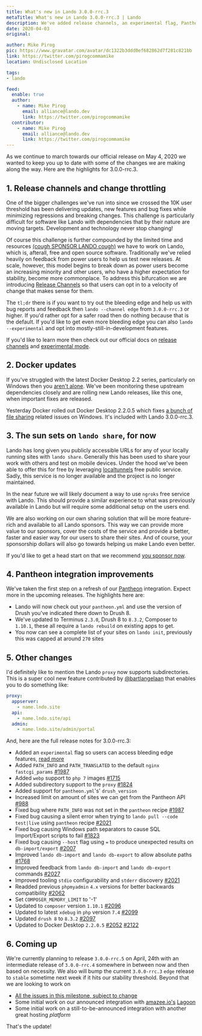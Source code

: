 ```yaml
---
title: What's new in Lando 3.0.0-rrc.3
metaTitle: What's new in Lando 3.0.0-rrc.3 | Lando
description: We've added release channels, an experimental flag, Pantheon improvements a Docker update and various bug fixes
date: 2020-04-03
original:

author: Mike Pirog
pic: https://www.gravatar.com/avatar/dc1322b3ddd0ef682862d7f281c821bb
link: https://twitter.com/pirogcommamike
location: Undisclosed Location

tags:
- lando

feed:
  enable: true
  author:
    - name: Mike Pirog
      email: alliance@lando.dev
      link: https://twitter.com/pirogcommamike
  contributor:
    - name: Mike Pirog
      email: alliance@lando.dev
      link: https://twitter.com/pirogcommamike
---
```


As we continue to march towards our official release on May 4, 2020 we wanted to keep you up to date with some of the changes we are making along the way. Here are the highlights for 3.0.0-rrc.3.

## 1. Release channels and change throttling

One of the bigger challenges we've run into since we crossed the 10K user threshold has been delivering updates, new features and bug fixes while minimizing regressions and breaking changes. This challenge is particularly difficult for software like Lando with dependencies that by their nature are moving targets. Development and technology never stop changing!

Of course this challenge is further compounded by the limited time and resources [(cough SPONSOR LANDO cough)](https://lando.dev/sponsor/) we have to work on Lando, which is, afterall, free and open source software. Traditionally we've relied heavily on feedback from power users to help us test new releases. At scale, however, this model begins to break down as power users become an increasing minority and other users, who have a higher expectation for stability, become more commonplace. To address this bifurcation we are introducing [Release Channels](https://docs.lando.dev/config/releases.html) so that users can opt in to a velocity of change that makes sense for them.

The `tl;dr` there is if you want to try out the bleeding edge and help us with bug reports and feedback then `lando --channel edge` from `3.0.0-rrc.3` or higher. If you'd rather opt for a safer road then do nothing because that is the default. If you'd like to get even more bleeding edge you can also `lando --experimental` and opt into mostly-still-in-development features.

If you'd like to learn more then check out our official docs on [release channels](https://docs.lando.dev/config/releases.html) and [experimental mode](https://docs.lando.dev/config/experimental.html).

## 2. Docker updates

If you've struggled with the latest Docker Desktop 2.2 series, particularly on Windows then you [aren't alone](https://github.com/docker/for-win/issues/5530). We've been monitoring these upstream dependencies closely and are rolling new Lando releases, like this one, when important fixes are released.

Yesterday Docker rolled out Docker Desktop 2.2.0.5 which fixes [a bunch of file sharing](https://docs.docker.com/docker-for-windows/release-notes/#docker-desktop-community-2205) related issues on Windows. It's included with Lando 3.0.0-rrc.3.

## 3. The sun sets on `lando share`, for now

Lando has long given you publicly accessible URLs for any of your locally running sites with `lando share`. Generally this has been used to  share your work with others and test on mobile devices. Under the hood we've been able to offer this for free by leveraging [localtunnels](https://github.com/localtunnel/localtunnel) free public service. Sadly, this service is no longer available and the project is no longer maintained.

In the near future we will likely document a way to use `ngroks` free service with Lando. This should provide a similar experience to what was previously available in Lando but will require some additional setup on the users end.

We are also working on our own sharing solution that will be more feature-rich and available to all Lando sponsors. This way we can provide more value to our sponsors, cover the costs of the service and provide a better, faster and easier way for our users to share their sites. And of course, your sponsorship dollars will also go towards helping us make Lando even better.

If you'd like to get a head start on that we recommend [you sponsor now](https://lando.dev/sponsor/).

## 4. Pantheon integration improvements

We've taken the first step on a refresh of our [Pantheon](https://pantheon.io) integration. Expect more in the upcoming releases. The highlights here are:

* Lando will now check out your `pantheon.yml` and use the version of Drush you've indicated there down to Drush 8.
* We've updated to Terminus `2.3.0`, Drush 8 to `8.3.2`, Composer to `1.10.1`, these all require a `lando rebuild` on existing apps to get.
* You now can see a complete list of your sites on `lando init`, previously this was capped at around `270` sites

## 5. Other changes

I'd definitely like to mention the Lando `proxy` now supports subdirectories. This is a super cool new feature contributed by [@bartlangelaan](https://github.com/bartlangelaan) that enables you to do something like:

```yaml
proxy:
  appserver:
    - name.lndo.site
  api:
    - name.lndo.site/api
  admin:
    - name.lndo.site/admin/portal
```

And, here are the full release notes for 3.0.0-rrc.3:

* Added an `experimental` flag so users can access bleeding edge features, [read more](https://docs.lando.dev/config/experimental.html)
* Added `PATH_INFO` and `PATH_TRANSLATED` to the default `nginx` `fastcgi_params` [#1987](https://github.com/lando/lando/pull/1987)
* Added `webp` support to `php 7` images [#1715](https://github.com/lando/lando/pull/1715)
* Added subdirectory support to the `proxy` [#1824](https://github.com/lando/lando/pull/1824)
* Added support for `pantheon.yml`'s' `drush_version`
* Increased limit on amount of sites we can get from the Pantheon API [#988](https://github.com/lando/lando/pull/988)
* Fixed bug where `PATH_INFO` was not set in the `pantheon` recipe [#1987](https://github.com/lando/lando/pull/1987)
* Fixed bug causing a silent error when trying to `lando pull --code test|live` using `pantheon` recipe [#2021](https://github.com/lando/lando/pull/2021)
* Fixed bug causing Windows path separators to cause SQL Import/Export scripts to fail [#1823](https://github.com/lando/lando/issues/1823)
* Fixed bug causing `--host` flag using `=` to produce unexpected results on `db-import/export` [#2007](https://github.com/lando/lando/pull/2007)
* Improved `lando db-import` and `lando db-export` to allow absolute paths [#1768](https://github.com/lando/lando/pull/1768)
* Improved feedback from `lando db-import` and `lando db-export` commands [#2027](https://github.com/lando/lando/pull/2027)
* Improved tooling `stdio` configurability and `stderr` discovery [#2021](https://github.com/lando/lando/pull/2021)
* Readded previous `phpmyadmin` `4.x` versions for better backwards compatibility [#2062](https://github.com/lando/lando/pull/2062)
* Set `COMPOSER_MEMORY_LIMIT` to '-1'
* Updated to `composer` version `1.10.1` [#2096](https://github.com/lando/lando/pull/2096)
* Updated to latest `xdebug` in `php` version `7.4` [#2099](https://github.com/lando/lando/pull/2099)
* Updated `drush 8` to `8.3.2` [#2097](https://github.com/lando/lando/pull/2097)
* Updated to Docker Desktop `2.2.0.5` [#2052](https://github.com/lando/lando/pull/2052) [#2122](https://github.com/lando/lando/pull/2122)

## 6. Coming up

We're currently planning to release `3.0.0-rrc.5` on April, 24th with an intermediate release of `3.0.0-rrc.4` somewhere in between now and then based on necessity. We also will bump the current `3.0.0-rrc.3` `edge` release to `stable` sometime next week if it hits our stability threshold. Beyond that we are looking to work on

* [All the issues in this milestone, subject to change](https://github.com/lando/lando/milestone/32)
* Some initial work on our announced integration with [amazee.io's](https://www.amazee.io/) [Lagoon](https://www.amazee.io/lagoon)
* Some initial work on a still-to-be-announced integration with another great hosting _platform_

That's the update!



